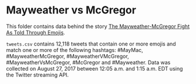 # Mayweather vs McGregor

This folder contains data behind the story [The Mayweather-McGregor Fight As Told Through Emojis](https://fivethirtyeight.com/?post_type=fte_features&p=161615).

`tweets.csv` contains 12,118 tweets that contain one or more emojis and match one or more of the following hashtags: #MayMac, #MayweatherMcGregor, #MayweatherVMcGregor, #MayweatherVsMcGregor, #McGregor and #Mayweather. Data was collected on August 27, 2017 between 12:05 a.m. and 1:15 a.m. EDT using the Twitter streaming API.
